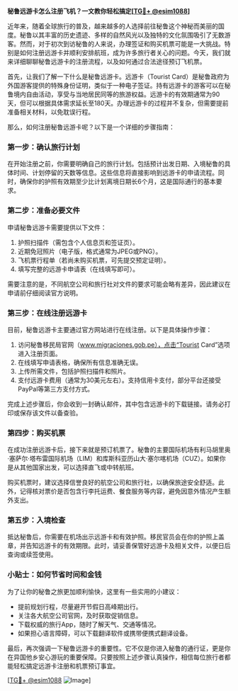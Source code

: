 **秘鲁远游卡怎么注册飞机？一文教你轻松搞定[[TG💪+ @esim1088](https://t.me/s/esim1088)]**

近年来，随着全球旅行的普及，越来越多的人选择前往秘鲁这个神秘而美丽的国度。秘鲁以其丰富的历史遗迹、多样的自然风光以及独特的文化氛围吸引了无数游客。然而，对于初次到访秘鲁的人来说，办理签证和购买机票可能是一大挑战。特别是如何注册远游卡并顺利安排航班，成为许多旅行者关心的问题。今天，我们就来详细聊聊秘鲁远游卡的注册流程，以及如何通过合法途径预订飞机票。

首先，让我们了解一下什么是秘鲁远游卡。远游卡（Tourist Card）是秘鲁政府为外国游客提供的特殊身份证明，类似于一种电子签证。持有远游卡的游客可以在秘鲁境内自由活动，享受与当地居民同等的旅游权益。远游卡的有效期通常为90天，但可以根据具体需求延长至180天。办理远游卡的过程并不复杂，但需要提前准备相关材料，以免耽误行程。

那么，如何注册秘鲁远游卡呢？以下是一个详细的步骤指南：

### **第一步：确认旅行计划**
在开始注册之前，你需要明确自己的旅行计划。包括预计出发日期、入境秘鲁的具体时间、计划停留的天数等信息。这些信息将直接影响到远游卡的申请流程。同时，确保你的护照有效期至少比计划离境日期长6个月，这是国际通行的基本要求。

### **第二步：准备必要文件**
申请秘鲁远游卡需要提供以下文件：
1. 护照扫描件（需包含个人信息页和签证页）。
2. 近期免冠照片（电子版，格式通常为JPEG或PNG）。
3. 飞机票行程单（若尚未购买机票，可先提交预定证明）。
4. 填写完整的远游卡申请表（在线填写即可）。

需要注意的是，不同航空公司和旅行社对文件的要求可能会略有差异，因此建议在申请前仔细阅读官方说明。

### **第三步：在线注册远游卡**
目前，秘鲁远游卡主要通过官方网站进行在线注册。以下是具体操作步骤：
1. 访问秘鲁移民局官网（www.migraciones.gob.pe），点击“Tourist Card”选项进入注册页面。
2. 在线填写申请表格，确保所有信息准确无误。
3. 上传所需文件，包括护照扫描件和照片。
4. 支付远游卡费用（通常为30美元左右）。支持信用卡支付，部分平台还接受PayPal等第三方支付方式。

完成上述步骤后，你会收到一封确认邮件，其中包含远游卡的下载链接。请务必打印或保存该文件以备查验。

### **第四步：购买机票**
在成功注册远游卡后，接下来就是预订机票了。秘鲁的主要国际机场有利马胡里奥·塞萨尔·塔布雷国际机场（LIM）和库斯科亚历山大·塞尔喀机场（CUZ）。如果你是从其他国家出发，可以选择直飞或中转航班。

购买机票时，建议选择信誉良好的航空公司和旅行社，以确保旅途安全舒适。此外，记得核对票价是否包含行李托运费、餐食服务等内容，避免因意外情况产生额外支出。

### **第五步：入境检查**
抵达秘鲁后，你需要在机场出示远游卡和有效护照。移民官员会在你的护照上盖章，并告知远游卡的有效期限。此时，请妥善保管好远游卡及相关文件，以便日后查询或续签使用。

### **小贴士：如何节省时间和金钱**
为了让你的秘鲁之旅更加顺利愉快，这里有一些实用的小建议：
- 提前规划行程，尽量避开节假日高峰期出行。
- 关注各大航空公司官网，及时获取促销信息。
- 下载权威的旅行App，随时了解天气、交通等情况。
- 如果担心语言障碍，可以下载翻译软件或携带便携式翻译设备。

最后，再次强调一下秘鲁远游卡的重要性。它不仅是你进入秘鲁的通行证，更是你在异国他乡安心游玩的重要保障。只要按照上述步骤认真操作，相信每位旅行者都能轻松搞定远游卡注册和机票预订事宜。

[[TG💪+ @esim1088](https://t.me/s/esim1088) ![Image](https://i.postimg.cc/4NQfJmqS/Snipaste-2025-05-13-00-14-12.png)]
